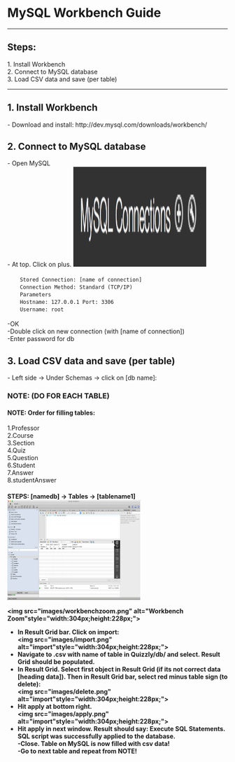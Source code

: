 <h1>MySQL Workbench Guide</h1>

<hr>

<h2>Steps:</h2>
1. Install Workbench <br/>
2. Connect to MySQL database <br/>
3. Load CSV data and save (per table)<br/>

<hr>

<h2>1. Install Workbench</h2>
- Download and install: http://dev.mysql.com/downloads/workbench/<br/>

<h2>2. Connect to MySQL database</h2>
- Open MySQL <br/>
- At top. Click on plus. <img src="images/connections.png" alt="MySQL Connections (+)"style="width:304px;height:228px;"> <br/>
<code>
	Stored Connection: [name of connection]
	Connection Method: Standard (TCP/IP)
	Parameters
	Hostname: 127.0.0.1 Port: 3306
	Username: root
</code>
<br/>
-OK <br/>
-Double click on new connection (with [name of connection]) <br/>
-Enter password for db <br/>


<h2>3. Load CSV data and save (per table)</h2>
- Left side -> Under Schemas -> click on [db name]: <br/>
<h3>NOTE: (DO FOR EACH TABLE)</h3>
<h4>NOTE: Order for filling tables:</h4>
1.Professor<br/>
2.Course<br/>
3.Section<br/>
4.Quiz<br/>
5.Question<br/>
6.Student<br/>
7.Answer<br/>
8.studentAnswer<br/>

<h4>STEPS:</h4)
- Click on table with lightning highlighted in below image. On left side under SCHEMAS -> [namedb] -> Tables -> [tablename1] <br/>
<img src="images/workbenchtable.png" alt="Workbench"style="width:304px;height:228px;"> <br/>

<img src="images/workbenchzoom.png" alt="Workbench Zoom"style="width:304px;height:228px;"> <br/>
- In Result Grid bar. Click on import: <br/>
<img src="images/import.png" alt="import"style="width:304px;height:228px;"> <br/>
- Navigate to .csv with name of table in Quizzly/db/ and select. Result Grid should be populated. <br/>
- In Result Grid. Select first object in Result Grid (if its not correct data [heading data]).  Then in Result Grid bar, select red minus table sign (to delete):<br/>
<img src="images/delete.png" alt="import"style="width:304px;height:228px;"> <br/>
- Hit apply at bottom right.<br/>
<img src="images/apply.png" alt="import"style="width:304px;height:228px;"> <br/>
- Hit apply in next window. Result should say: Execute SQL Statements. SQL script was successfully applied to the database.<br/>
-Close. Table on MySQL is now filled with csv data! <br/>
-Go to next table and repeat from NOTE!